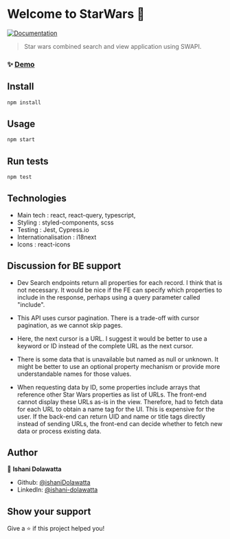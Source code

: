 <h1>Welcome to StarWars 👋</h1>
<p>
  <a href="https://swapi.dev/documentation" target="_blank">
    <img alt="Documentation" src="https://img.shields.io/badge/documentation-yes-brightgreen.svg" />
  </a>
</p>

> Star wars combined search and view application using SWAPI.

### ✨ [Demo](https://dashing-caramel-6c63e2.netlify.app/)

## Install

```sh
npm install
```

## Usage

```sh
npm start
```

## Run tests

```sh
npm test
```
## Technologies

* Main tech : react, react-query, typescript,
* Styling : styled-components, scss
* Testing : Jest, Cypress.io
* Internationalisation : i18next
* Icons : react-icons

## Discussion for BE support

* Dev Search endpoints return all properties for each record. I think that is not necessary. It would be nice if the FE can specify which properties to include in the response, perhaps using a query parameter called "include".

* This API uses cursor pagination. There is a trade-off with cursor pagination, as we cannot skip pages.

* Here, the next cursor is a URL. I suggest it would be better to use a keyword or ID instead of the complete URL as the next cursor.

* There is some data that is unavailable but named as null or unknown. It might be better to use an optional property mechanism or provide more understandable names for those values.

* When requesting data by ID, some properties include arrays that reference other Star Wars properties as list of URLs. The front-end cannot display these URLs as-is in the view. Therefore, had to fetch data for each URL to obtain a name tag for the UI. This is expensive for the user. If the back-end can return UID and name or title tags directly instead of sending URLs, the front-end can decide whether to fetch new data or process existing data.

## Author

👤 **Ishani Dolawatta**

* Github: [@ishaniDolawatta](https://github.com/ishaniDolawatta)
* LinkedIn: [@ishani-dolawatta](https://linkedin.com/in/ishani-dolawatta)

## Show your support

Give a ⭐️ if this project helped you!